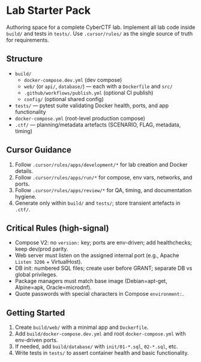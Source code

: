 # Lab Starter Pack

Authoring space for a complete CyberCTF lab. Implement all lab code inside `build/` and tests in `tests/`. Use `.cursor/rules/` as the single source of truth for requirements.

## Structure

- `build/`
  - `docker-compose.dev.yml` (dev compose)
  - `web/` (or `api/`, `database/`) — each with a `Dockerfile` and `src/`
  - `.github/workflows/publish.yml` (optional CI publish)
  - `config/` (optional shared config)
- `tests/` — pytest suite validating Docker health, ports, and app functionality
- `docker-compose.yml` (root-level production compose)
- `.ctf/` — planning/metadata artefacts (SCENARIO, FLAG, metadata, timing)

## Cursor Guidance

1. Follow `.cursor/rules/apps/development/*` for lab creation and Docker details.
2. Follow `.cursor/rules/apps/run/*` for compose, env vars, networks, and ports.
3. Follow `.cursor/rules/apps/review/*` for QA, timing, and documentation hygiene.
4. Generate only within `build/` and `tests/`; store transient artefacts in `.ctf/`.

## Critical Rules (high-signal)

- Compose V2: no `version:` key; ports are env-driven; add healthchecks; keep dev/prod parity.
- Web server must listen on the assigned internal port (e.g., Apache `Listen 3206` + VirtualHost).
- DB init: numbered SQL files; create user before GRANT; separate DB vs global privileges.
- Package managers must match base image (Debian=apt-get, Alpine=apk, Oracle=microdnf).
- Quote passwords with special characters in Compose `environment:`.

## Getting Started

1. Create `build/web/` with a minimal app and `Dockerfile`.
2. Add `build/docker-compose.dev.yml` and root `docker-compose.yml` with env-driven ports.
3. If needed, add `build/database/` with `init/01-*.sql`, `02-*.sql`, etc.
4. Write tests in `tests/` to assert container health and basic functionality.


